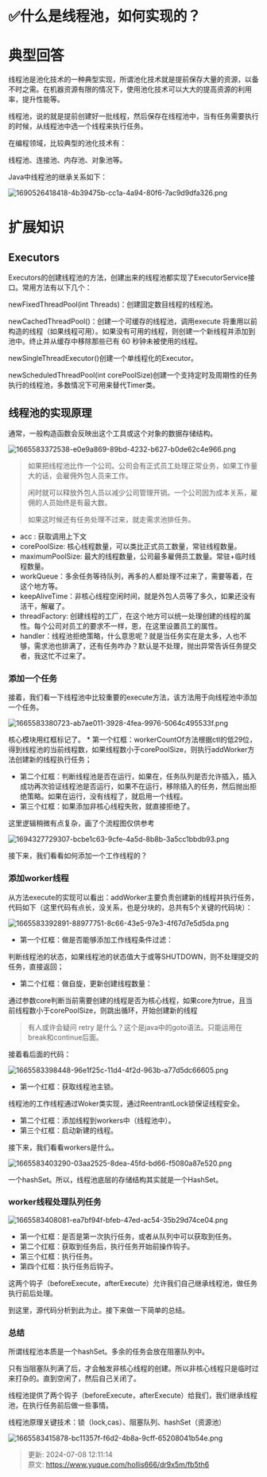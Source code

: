 # ✅什么是线程池，如何实现的？

# 典型回答


线程池是池化技术的一种典型实现，所谓池化技术就是提前保存大量的资源，以备不时之需。在机器资源有限的情况下，使用池化技术可以大大的提高资源的利用率，提升性能等。



线程池，说的就是提前创建好一批线程，然后保存在线程池中，当有任务需要执行的时候，从线程池中选一个线程来执行任务。



在编程领域，比较典型的池化技术有：



线程池、连接池、内存池、对象池等。



Java中线程池的继承关系如下：



![1690526418418-4b39475b-cc1a-4a94-80f6-7ac9d9dfa326.png](./img/FTZ8KSCGYrMUpQDH/1690526418418-4b39475b-cc1a-4a94-80f6-7ac9d9dfa326-485703.png)



# 扩展知识


## Executors


Executors的创建线程池的方法，创建出来的线程池都实现了ExecutorService接口。常用方法有以下几个：



newFixedThreadPool(int Threads)：创建固定数目线程的线程池。



newCachedThreadPool()：创建一个可缓存的线程池，调用execute 将重用以前构造的线程（如果线程可用）。如果没有可用的线程，则创建一个新线程并添加到池中。终止并从缓存中移除那些已有 60 秒钟未被使用的线程。



newSingleThreadExecutor()创建一个单线程化的Executor。



newScheduledThreadPool(int corePoolSize)创建一个支持定时及周期性的任务执行的线程池，多数情况下可用来替代Timer类。



## 线程池的实现原理


通常，一般构造函数会反映出这个工具或这个对象的数据存储结构。



![1665583372538-e0e9a869-89bd-4232-b627-b0de62c4e966.png](./img/FTZ8KSCGYrMUpQDH/1665583372538-e0e9a869-89bd-4232-b627-b0de62c4e966-658189.png)



> 如果把线程池比作一个公司。公司会有正式员工处理正常业务，如果工作量大的话，会雇佣外包人员来工作。
>
>  
>
> 闲时就可以释放外包人员以减少公司管理开销。一个公司因为成本关系，雇佣的人员始终是有最大数。
>
>  
>
> 如果这时候还有任务处理不过来，就走需求池排任务。
>



+  acc : 获取调用上下文 
+  corePoolSize: 核心线程数量，可以类比正式员工数量，常驻线程数量。 
+  maximumPoolSize: 最大的线程数量，公司最多雇佣员工数量。常驻+临时线程数量。 
+  workQueue：多余任务等待队列，再多的人都处理不过来了，需要等着，在这个地方等。 
+  keepAliveTime：非核心线程空闲时间，就是外包人员等了多久，如果还没有活干，解雇了。 
+  threadFactory: 创建线程的工厂，在这个地方可以统一处理创建的线程的属性。每个公司对员工的要求不一样，恩，在这里设置员工的属性。 
+  handler：线程池拒绝策略，什么意思呢？就是当任务实在是太多，人也不够，需求池也排满了，还有任务咋办？默认是不处理，抛出异常告诉任务提交者，我这忙不过来了。 



### 添加一个任务


接着，我们看一下线程池中比较重要的execute方法，该方法用于向线程池中添加一个任务。



![1665583380723-ab7ae011-3928-4fea-9976-5064c495533f.png](./img/FTZ8KSCGYrMUpQDH/1665583380723-ab7ae011-3928-4fea-9976-5064c495533f-103416.png)



核心模块用红框标记了。 * 第一个红框：workerCountOf方法根据ctl的低29位，得到线程池的当前线程数，如果线程数小于corePoolSize，则执行addWorker方法创建新的线程执行任务；



+  第二个红框：判断线程池是否在运行，如果在，任务队列是否允许插入，插入成功再次验证线程池是否运行，如果不在运行，移除插入的任务，然后抛出拒绝策略。如果在运行，没有线程了，就启用一个线程。 
+  第三个红框：如果添加非核心线程失败，就直接拒绝了。 



这里逻辑稍微有点复杂，画了个流程图仅供参考



![1694327729307-bcbe1c63-9cfe-4a5d-8b8b-3a5cc1bbdb93.png](./img/FTZ8KSCGYrMUpQDH/1694327729307-bcbe1c63-9cfe-4a5d-8b8b-3a5cc1bbdb93-859890.png)



接下来，我们看看如何添加一个工作线程的？



### 添加worker线程


从方法execute的实现可以看出：addWorker主要负责创建新的线程并执行任务，代码如下（这里代码有点长，没关系，也是分块的，总共有5个关键的代码块）：



![1665583392891-88977751-8c66-43e5-97e3-4f67d7e5d5da.png](./img/FTZ8KSCGYrMUpQDH/1665583392891-88977751-8c66-43e5-97e3-4f67d7e5d5da-218014.png)



+ 第一个红框：做是否能够添加工作线程条件过滤：



判断线程池的状态，如果线程池的状态值大于或等SHUTDOWN，则不处理提交的任务，直接返回；



+ 第二个红框：做自旋，更新创建线程数量：



通过参数core判断当前需要创建的线程是否为核心线程，如果core为true，且当前线程数小于corePoolSize，则跳出循环，开始创建新的线程



> 有人或许会疑问 retry 是什么？这个是java中的goto语法。只能运用在break和continue后面。
>



接着看后面的代码：



![1665583398448-96e1f25c-11d4-4f2d-963b-a77d5dc66605.png](./img/FTZ8KSCGYrMUpQDH/1665583398448-96e1f25c-11d4-4f2d-963b-a77d5dc66605-259951.png)



+ 第一个红框：获取线程池主锁。



线程池的工作线程通过Woker类实现，通过ReentrantLock锁保证线程安全。



+  第二个红框：添加线程到workers中（线程池中）。 
+  第三个红框：启动新建的线程。 



接下来，我们看看workers是什么。



![1665583403290-03aa2525-8dea-45fd-bd66-f5080a87e520.png](./img/FTZ8KSCGYrMUpQDH/1665583403290-03aa2525-8dea-45fd-bd66-f5080a87e520-813828.png)



一个hashSet。所以，线程池底层的存储结构其实就是一个HashSet。



### worker线程处理队列任务


![1665583408081-ea7bf94f-bfeb-47ed-ac54-35b29d74ce04.png](./img/FTZ8KSCGYrMUpQDH/1665583408081-ea7bf94f-bfeb-47ed-ac54-35b29d74ce04-953355.png)



+  第一个红框：是否是第一次执行任务，或者从队列中可以获取到任务。 
+  第二个红框：获取到任务后，执行任务开始前操作钩子。 
+  第三个红框：执行任务。 
+  第四个红框：执行任务后钩子。 



这两个钩子（beforeExecute，afterExecute）允许我们自己继承线程池，做任务执行前后处理。



到这里，源代码分析到此为止。接下来做一下简单的总结。



### 总结


所谓线程池本质是一个hashSet。多余的任务会放在阻塞队列中。



只有当阻塞队列满了后，才会触发非核心线程的创建。所以非核心线程只是临时过来打杂的。直到空闲了，然后自己关闭了。



线程池提供了两个钩子（beforeExecute，afterExecute）给我们，我们继承线程池，在执行任务前后做一些事情。



线程池原理关键技术：锁（lock,cas）、阻塞队列、hashSet（资源池）



![1665583415878-bc11357f-f6d2-4b8a-9cff-65208041b54e.png](./img/FTZ8KSCGYrMUpQDH/1665583415878-bc11357f-f6d2-4b8a-9cff-65208041b54e-866743.png)



> 更新: 2024-07-08 12:11:14  
> 原文: <https://www.yuque.com/hollis666/dr9x5m/fb5th6>